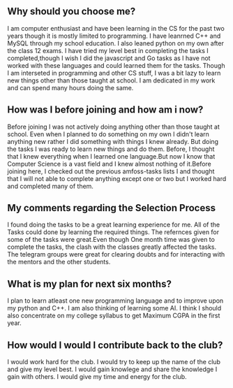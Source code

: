 ## Why should you choose me?

I am computer enthusiast and have been learning in the CS  for the past two years though it is mostly limited to programming. I have leanrned C++ and MySQL
through my school education. I also leaned python on my own after the class 12 exams. I have tried my level best in completing the  tasks I completed,though I wish I did the javascript and Go tasks as I have not worked with these languages and could learned them for the tasks.
Though I am interseted in programming and other CS stuff, I was a bit lazy to learn new things other than those taught at school. I am dedicated in my work and can spend many hours doing the same.



## How was I before joining and how am i now?
Before joining I was not actively doing anything other than those taught at school. Even when I planned to do something on my own I didn't learn anything new rather I did something with things I knew already.
But doing the tasks I was ready to learn new things and do them. Before, I thought that I knew everything when I learned one language.But now I know that Computer Science is a vast
field and I knew almost nothing  of it.Before joining here, I checked out the previous amfoss-tasks lists I and thought that I will not able to complete anything except one or two but I worked hard and completed many of them.


## My comments regarding the Selection Process

I found  doing the tasks to be a great learning experience for me. All of the Tasks could done by learning the required things.
The refernces given for some of the tasks were great.Even though One month time was given to complete the tasks, the clash with the classes greatly affected the tasks.
The telegram groups were great for clearing doubts and for interacting with the mentors and the other students.


## What is my plan for next six months?

I plan to learn atleast one new programming language and to improve upon my python and C++. I am also thinking of learning some AI.
I think I should also concentrate on my college syllabus to get Maximum CGPA in the first year.

## How would I would I contribute back to the club?

I would  work hard for the club. I would try to keep up the  name of the club and give my level best.
I would gain knowlege  and share the knowledge I gain with others. I would give my time and energy for the club.
